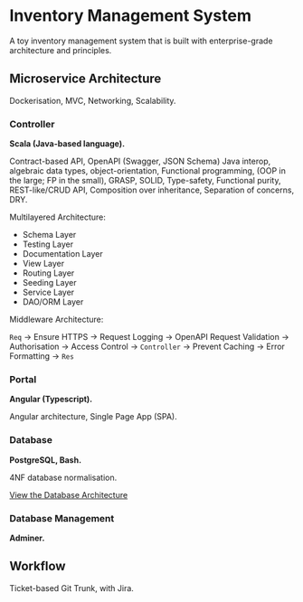 # Inventory Management System

A toy inventory management system that is built with enterprise-grade architecture and principles.

## Microservice Architecture

Dockerisation, MVC, Networking, Scalability.

<!-- ![HMS Architecture](images/hms-architecture.svg?v=8) -->

### Controller

**Scala (Java-based language).**

Contract-based API, OpenAPI (Swagger, JSON Schema) Java interop, algebraic data types, object-orientation, Functional programming, (OOP in the large; FP in the small), GRASP, SOLID, Type-safety, Functional purity, REST-like/CRUD API, Composition over inheritance, Separation of concerns, DRY.

Multilayered Architecture:

* Schema Layer
* Testing Layer
* Documentation Layer
* View Layer
* Routing Layer
* Seeding Layer
* Service Layer
* DAO/ORM Layer

Middleware Architecture:

`Req` → Ensure HTTPS → Request Logging → OpenAPI Request Validation → Authorisation → Access Control → `Controller` → Prevent Caching → Error Formatting → `Res`

### Portal

**Angular (Typescript).**

Angular architecture, Single Page App (SPA).

### Database

**PostgreSQL, Bash.**

4NF database normalisation.

[View the Database Architecture](https://benglitsos.com.au/hms/schemaspy/relationships.html)

### Database Management

**Adminer.**

## Workflow

Ticket-based Git Trunk, with Jira.
